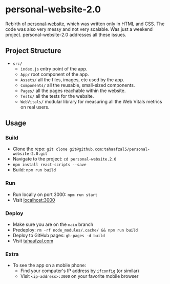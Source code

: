 # personal-website-2.0

Rebirth of [personal-website](https://github.com/tahaafzal5/personal-website), which was written only in HTML and CSS. The code was also very messy and not very scalable. Was just a weekend project. personal-website-2.0 addresses all these issues.

## Project Structure
- `src/`
    - `index.js` entry point of the app.
    - `App/` root component of the app.
    - `Assets/` all the files, images, etc used by the app.
    - `Components/` all the reusable, small-sized components.
    - `Pages/` all the pages reachable within the website.
    - `Tests/` all the tests for the website.
    - `WebVitals/` modular library for measuring all the Web Vitals metrics on real users.

## Usage

### Build
- Clone the repo: `git clone git@github.com:tahaafzal5/personal-website-2.0.git`
- Navigate to the project: `cd personal-website.2.0`
- `npm install react-scripts --save`
- Build: `npm run build`

### Run
- Run locally on port 3000: `npm run start`
- Visit [localhost:3000](localhost:3000)

### Deploy
- Make sure you are on the `main` branch
- Predeploy: `rm -rf node_modules/.cache/ && npm run build`
- Deploy to GitHub pages: `gh-pages -d build`
- Visit [tahaafzal.com](tahaafzal.com)

### Extra
* To see the app on a mobile phone:
  * Find your computer's IP address by `ifconfig` (or similar)
  * Visit `<ip-address>:3000` on your favorite mobile browser